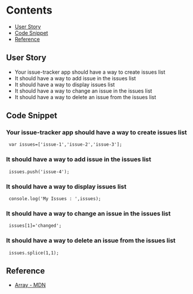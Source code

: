 # Contents

* [User Story](#user-story)
* [Code Snippet](#code-snippet)
* [Reference](#reference)

## User Story
- Your issue-tracker app should have a way to create issues list
- It should have a way to add issue in the issues list
- It should have a way to display issues list
- It should have a way to change an issue in the issues list
- It should have a way to delete an issue from the issues list

## Code Snippet

### Your issue-tracker app should have a way to create issues list
```
 var issues=['issue-1','issue-2','issue-3'];
```
### It should have a way to add issue in the issues list
```
 issues.push('issue-4');
```

### It should have a way to display issues list
```
 console.log('My Issues : ',issues);
```

### It should have a way to change an issue in the issues list
```
 issues[1]='changed';
```

### It should have a way to delete an issue from the issues list
```
 issues.splice(1,1);
```
## Reference
* [Array - MDN](https://developer.mozilla.org/en-US/docs/Web/JavaScript/Reference/Global_Objects/Array)
